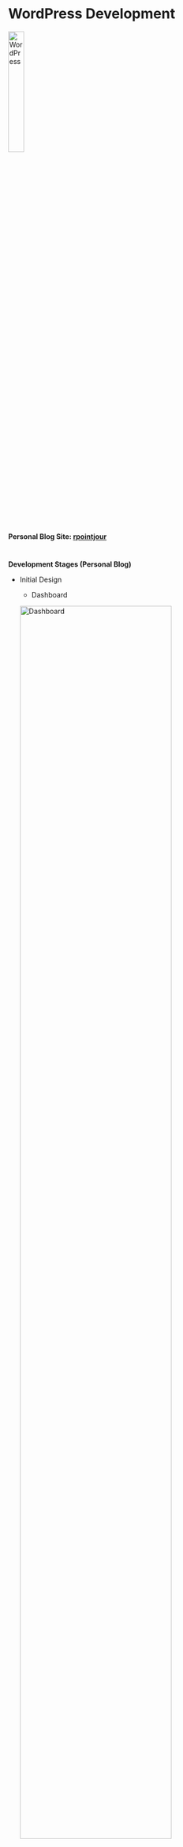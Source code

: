 # WordPress Development

<img src="https://github.com/rpointjour/front_end_development/assets/54840122/d27acf53-3a39-43ba-b2e8-02ee892aa6eb" alt="WordPress" style="width:25%;height:25%;" />

#

**Personal Blog Site: [rpointjour](https://rpointjour.wordpress.com/)**

#

**Development Stages (Personal Blog)**


- Initial Design
    - Dashboard
      
  <img src="https://github.com/rpointjour/front_end_development/assets/54840122/85f7e061-531c-4272-864a-f4ab412c13d1" alt="Dashboard"
      style="width:80%;height:80%;"  />
      
    - Homescreen
      
  <img src="https://github.com/rpointjour/front_end_development/assets/54840122/9a98accb-420f-458a-b5f5-4637c24b1c29" alt="Dashboard"
      style="width:80%;height:80%;"  />

- Prototype
- Final Design

